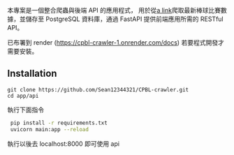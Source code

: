 本專案是一個整合爬蟲與後端 API 的應用程式，
用於從[a link](https://www.cpbl.com.tw/)爬取最新棒球比賽數據，並儲存至 PostgreSQL 資料庫，通過 FastAPI 提供前端應用所需的 RESTful API。



已布署到 render (https://cpbl-crawler-1.onrender.com/docs)
若要程式開發才需要安裝。

## Installation

```base
git clone https://github.com/Sean12344321/CPBL-crawler.git
cd app/api
```

執行下面指令

```bash
 pip install -r requirements.txt
 uvicorn main:app --reload
```

執行以後去 localhost:8000 即可使用 api
